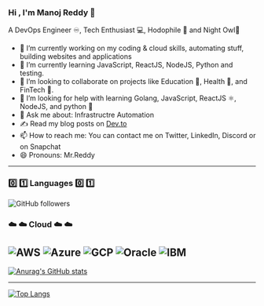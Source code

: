 ### Hi , I'm Manoj Reddy 👋
A DevOps Engineer ♾️, Tech Enthusiast 💻, Hodophile 🚀 and Night Owl🦉

- 🔭 I’m currently working on my coding & cloud skills, automating stuff, building websites and applications
- 🌱 I’m currently learning JavaScript, ReactJS, NodeJS, Python and testing.
- 👯 I’m looking to collaborate on projects like Education 🏫, Health 🏥, and FinTech 💱.
- 🤔 I’m looking for help with learning Golang, JavaScript, ReactJS ⚛️, NodeJS, and python 🐍
- 💬 Ask me about:  Infrastructre Automation
- ✍️ Read my blog posts on <a href="https://dev.to/manojreddy">Dev.to</a>
- 📫 How to reach me: You can contact me on Twitter, LinkedIn, Discord or on Snapchat
- 😄 Pronouns: Mr.Reddy

-------------------------------------------------------------------------------------------------------------------------------------------------------------------------
### :zero: :one: Languages :zero: :one:

![GitHub followers](https://img.shields.io/github/followers/manojreddykatta?color=Red&style=social)

### :cloud: :cloud: Cloud :cloud: :cloud:
![AWS](https://img.shields.io/badge/-Aws-ff9900?style=flat&logo=amazon-aws&logoColor=white)
![Azure](https://img.shields.io/badge/-Azure-008AD7?style=flat&logo=microsoft-azure&logoColor=white)
![GCP](https://img.shields.io/badge/-GCP-3cba54?style=flat&logo=google-cloud&logoColor=white)
![Oracle](https://img.shields.io/badge/-Oracle-F80102?style=flat&logo=oracle&logoColor=white)
![IBM](https://img.shields.io/badge/-IBM-1F70C1?style=flat&logo=ibm&logoColor=white)
-------------------------------------------------------------------------------------------------------------------------------------------------------------------------

[![Anurag's GitHub stats](https://github-readme-stats.vercel.app/api?username=manojreddykatta&theme=dark)](https://github.com/manojreddykatta/github-readme-stats)

-------------------------------------------------------------------------------------------------------------------------------------------------------------------------
[![Top Langs](https://github-readme-stats.vercel.app/api/top-langs/?username=manojreddykatta&layout=compact&theme=dark)](https://github.com/manojreddykatta/github-readme-stats)


